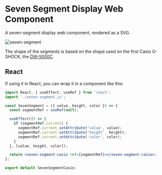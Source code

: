 # Seven Segment Display Web Component

A seven-segment display web component, rendered as a SVG.

![seven-segment](https://github.com/user-attachments/assets/59658688-e9ea-4720-bfd7-2fc7b5044719)

The shape of the segments is based on the shape used on the first Casio G-SHOCK, the [DW-5000C](https://gshock.casio.com/intl/products/collection/origin/5000_5600/).

## React

If using it in React, you can wrap it in a component like this:

```jsx
import React, { useEffect, useRef } from 'react';
import './seven-segment.js';

const SevenSegment = ({ value, height, color }) => {
  const segmentRef = useRef(null);

  useEffect(() => {
    if (segmentRef.current) {
      segmentRef.current.setAttribute('value', value);
      segmentRef.current.setAttribute('height', height);
      segmentRef.current.setAttribute('color', color);
    }
  }, [value, height, color]);

  return <seven-segment-casio ref={segmentRef}></seven-segment-casio>;
};

export default SevenSegmentCasio;
```
